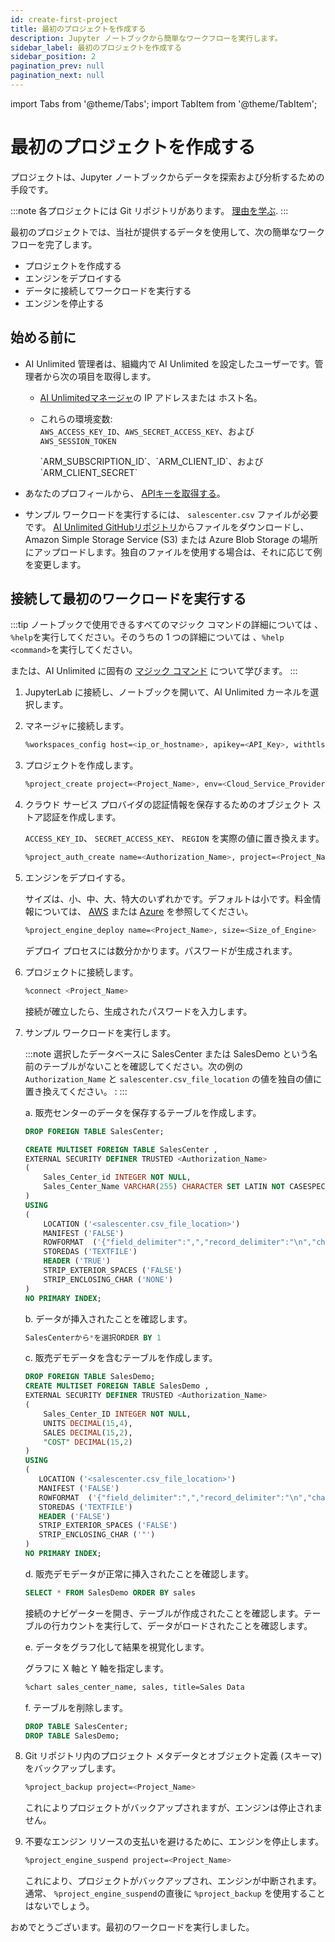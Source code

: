 ```yaml
---
id: create-first-project
title: 最初のプロジェクトを作成する
description: Jupyter ノートブックから簡単なワークフローを実行します。
sidebar_label: 最初のプロジェクトを作成する
sidebar_position: 2
pagination_prev: null
pagination_next: null
---
```


import Tabs from '@theme/Tabs';
import TabItem from '@theme/TabItem';

# 最初のプロジェクトを作成する

プロジェクトは、Jupyter ノートブックからデータを探索および分析するための手段です。 

:::note
各プロジェクトには Git リポジトリがあります。 [理由を学ぶ](../glossary.md#project-repository).
 :::

最初のプロジェクトでは、当社が提供するデータを使用して、次の簡単なワークフローを完了します。

- プロジェクトを作成する
- エンジンをデプロイする
- データに接続してワークロードを実行する
- エンジンを停止する


## 始める前に

- AI Unlimited 管理者は、組織内で AI Unlimited を設定したユーザーです。管理者から次の項目を取得します。

  - [AI Unlimitedマネージャ](../glossary.md#ai-unlimited-manager)の IP アドレスまたは  ホスト名。

  - これらの環境変数:   
    <Tabs>
    <TabItem value="aws" label="AWS" default>
    `AWS_ACCESS_KEY_ID`、`AWS_SECRET_ACCESS_KEY`、および `AWS_SESSION_TOKEN`

    </TabItem>
    <TabItem value="azure" label="Azure">
    `ARM_SUBSCRIPTION_ID`、`ARM_CLIENT_ID`、および `ARM_CLIENT_SECRET`

    </TabItem>
    </Tabs> 

- あなたのプロフィールから、 [APIキーを取得する](./get-api-key.md)。 

- サンプル ワークロードを実行するには、 `salescenter.csv` ファイルが必要です。 [AI Unlimited GitHubリポジトリ](https://github.com/Teradata/ai-unlimited/tree/develop/examples/GetStarted/data)からファイルをダウンロードし、Amazon Simple Storage Service (S3) または Azure Blob Storage の場所にアップロードします。独自のファイルを使用する場合は、それに応じて例を変更します。


## 接続して最初のワークロードを実行する

:::tip
ノートブックで使用できるすべてのマジック コマンドの詳細については  、`%help`を実行してください。そのうちの 1 つの詳細については  、`%help <command>`を実行してください。 

または、AI Unlimited に固有の [マジック コマンド](./magic-commands.md) について学びます。 
:::

1. JupyterLab に接続し、ノートブックを開いて、AI Unlimited カーネルを選択します。

2. マネージャに接続します。
    ```bash
    %workspaces_config host=<ip_or_hostname>, apikey=<API_Key>, withtls=T 	
    ```

3. プロジェクトを作成します。
    ```bash
    %project_create project=<Project_Name>, env=<Cloud_Service_Provider>
    ```

4. クラウド サービス プロバイダの認証情報を保存するためのオブジェクト ストア認証を作成します。 

   `ACCESS_KEY_ID`、 `SECRET_ACCESS_KEY`、 `REGION` を実際の値に置き換えます。

    ```bash
    %project_auth_create name=<Authorization_Name>, project=<Project_Name>, key=<ACCESS_KEY_ID>, secret=<SECRET_ACCESS_KEY>, region=<REGION>
    ```

5. エンジンをデプロイする。

    サイズは、小、中、大、特大のいずれかです。デフォルトは小です。料金情報については、 [AWS](http://aws.amazon.com/marketplace/pp/prodview-2srvuo3mwqlig) または [Azure](https://azuremarketplace.microsoft.com/en-us/marketplace/apps/teradata.ai-unlimited?tab=Overview) を参照してください。
    ```bash
    %project_engine_deploy name=<Project_Name>, size=<Size_of_Engine>
    ```
    デプロイ プロセスには数分かかります。パスワードが生成されます。

6. プロジェクトに接続します。
    ```bash
    %connect <Project_Name>
    ```
    接続が確立したら、生成されたパスワードを入力します。

7. サンプル ワークロードを実行します。

   :::note
    選択したデータベースに SalesCenter または SalesDemo という名前のテーブルがないことを確認してください。次の例の `Authorization_Name` と `salescenter.csv_file_location` の値を独自の値に置き換えてください。
    : :::

    a. 販売センターのデータを保存するテーブルを作成します。 
    ```sql
    DROP FOREIGN TABLE SalesCenter;

    CREATE MULTISET FOREIGN TABLE SalesCenter ,
    EXTERNAL SECURITY DEFINER TRUSTED <Authorization_Name>
    (
        Sales_Center_id INTEGER NOT NULL,
        Sales_Center_Name VARCHAR(255) CHARACTER SET LATIN NOT CASESPECIFIC
    )
    USING
    (
        LOCATION ('<salescenter.csv_file_location>')
        MANIFEST ('FALSE')
        ROWFORMAT  ('{"field_delimiter":",","record_delimiter":"\n","character_set":"LATIN"}')
        STOREDAS ('TEXTFILE')
        HEADER ('TRUE')
        STRIP_EXTERIOR_SPACES ('FALSE')
        STRIP_ENCLOSING_CHAR ('NONE')
    )
    NO PRIMARY INDEX;

    ```
     b. データが挿入されたことを確認します。
    ```sql
    SalesCenterから*を選択ORDER BY 1
    ```
    c. 販売デモデータを含むテーブルを作成します。
    ```sql
    DROP FOREIGN TABLE SalesDemo;
    CREATE MULTISET FOREIGN TABLE SalesDemo ,
    EXTERNAL SECURITY DEFINER TRUSTED <Authorization_Name>
    (
        Sales_Center_ID INTEGER NOT NULL,
        UNITS DECIMAL(15,4),
        SALES DECIMAL(15,2),
        "COST" DECIMAL(15,2)
    )
   USING
   (
       LOCATION ('<salescenter.csv_file_location>')
       MANIFEST ('FALSE')
       ROWFORMAT  ('{"field_delimiter":",","record_delimiter":"\n","character_set":"LATIN"}')
       STOREDAS ('TEXTFILE')
       HEADER ('FALSE')
       STRIP_EXTERIOR_SPACES ('FALSE')
       STRIP_ENCLOSING_CHAR ('"')
   )
   NO PRIMARY INDEX;
    ```
	d. 販売デモデータが正常に挿入されたことを確認します。

    ```sql
    SELECT * FROM SalesDemo ORDER BY sales
    ```
    接続のナビゲーターを開き、テーブルが作成されたことを確認します。テーブルの行カウントを実行して、データがロードされたことを確認します。

	e. データをグラフ化して結果を視覚化します。

    グラフに X 軸と Y 軸を指定します。

    ```bash
    %chart sales_center_name, sales, title=Sales Data
    ```
    f.	テーブルを削除します。
    ```sql
    DROP TABLE SalesCenter;
    DROP TABLE SalesDemo;
    ```

8. Git リポジトリ内のプロジェクト メタデータとオブジェクト定義 (スキーマ) をバックアップします。
	```bash
	%project_backup project=<Project_Name>
	```
   これによりプロジェクトがバックアップされますが、エンジンは停止されません。
   
9. 不要なエンジン リソースの支払いを避けるために、エンジンを停止します。
    ```bash
    %project_engine_suspend project=<Project_Name>
    ```
   これにより、プロジェクトがバックアップされ、エンジンが中断されます。通常、 `%project_engine_suspend`の直後に `%project_backup` を使用することはないでしょう。

おめでとうございます。最初のワークロードを実行しました。